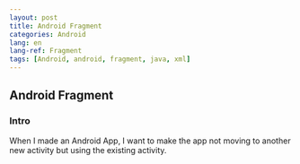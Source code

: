 ```yaml
---
layout: post
title: Android Fragment
categories: Android
lang: en
lang-ref: Fragment
tags: [Android, android, fragment, java, xml]
---
```


## Android Fragment

### Intro

When I made an Android App, I want to make the app not moving to another new activity but using the existing activity.

